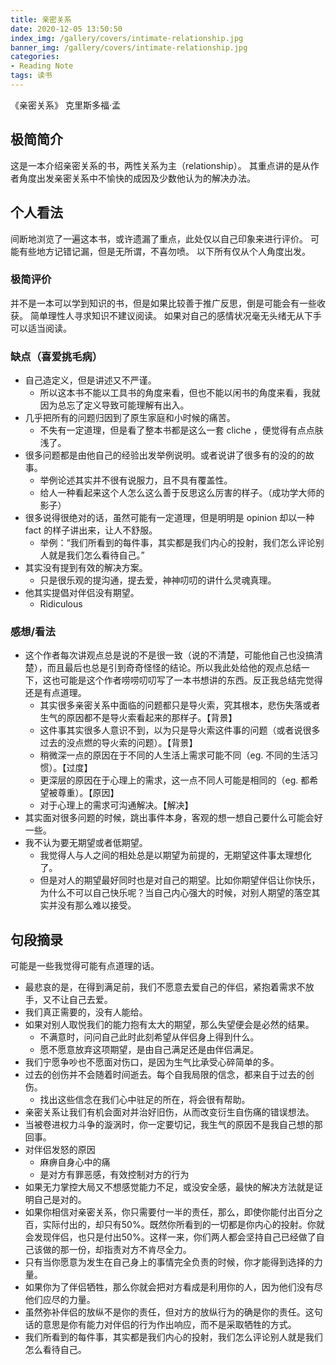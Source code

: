 ```yaml
---
title: 亲密关系
date: 2020-12-05 13:50:50
index_img: /gallery/covers/intimate-relationship.jpg
banner_img: /gallery/covers/intimate-relationship.jpg
categories:
- Reading Note
tags: 读书
---
```


《亲密关系》 克里斯多福·孟

<!-- more -->

## 极简简介

这是一本介绍亲密关系的书，两性关系为主（relationship）。
其重点讲的是从作者角度出发亲密关系中不愉快的成因及少数他认为的解决办法。

## 个人看法

间断地浏览了一遍这本书，或许遗漏了重点，此处仅以自己印象来进行评价。
可能有些地方记错记漏，但是无所谓，不喜勿喷。
以下所有仅从个人角度出发。

### 极简评价
并不是一本可以学到知识的书，但是如果比较善于推广反思，倒是可能会有一些收获。
简单理性人寻求知识不建议阅读。
如果对自己的感情状况毫无头绪无从下手可以适当阅读。

### 缺点（喜爱挑毛病）
- 自己造定义，但是讲述又不严谨。
  - 所以这本书不能以工具书的角度来看，但也不能以闲书的角度来看，我就因为总忘了定义导致可能理解有出入。
- 几乎把所有的问题归因到了原生家庭和小时候的痛苦。
  - 不失有一定道理，但是看了整本书都是这么一套 cliche ，便觉得有点点肤浅了。
- 很多问题都是由他自己的经验出发举例说明。或者说讲了很多有的没的的故事。
  - 举例论述其实并不很有说服力，且不具有覆盖性。
  - 给人一种看起来这个人怎么这么善于反思这么厉害的样子。（成功学大师的影子）
- 很多说得很绝对的话，虽然可能有一定道理，但是明明是 opinion 却以一种 fact 的样子讲出来，让人不舒服。
  - 举例：“我们所看到的每件事，其实都是我们内心的投射，我们怎么评论别人就是我们怎么看待自己。”
- 其实没有提到有效的解决方案。
  - 只是很乐观的提沟通，提去爱，神神叨叨的讲什么灵魂真理。
- 他其实提倡对伴侣没有期望。
  - Ridiculous

### 感想/看法
- 这个作者每次讲观点总是说的不是很一致（说的不清楚，可能他自己也没搞清楚），而且最后也总是引到奇奇怪怪的结论。所以我此处给他的观点总结一下，这也可能是这个作者唠唠叨叨写了一本书想讲的东西。反正我总结完觉得还是有点道理。
  - 其实很多亲密关系中面临的问题都只是导火索，究其根本，悲伤失落或者生气的原因都不是导火索看起来的那样子。【背景】
  - 这件事其实很多人意识不到，以为只是导火索这件事的问题（或者说很多过去的没点燃的导火索的问题）。【背景】
  - 稍微深一点的原因在于不同的人生活上需求可能不同（eg. 不同的生活习惯）。【过度】
  - 更深层的原因在于心理上的需求，这一点不同人可能是相同的（eg. 都希望被尊重）。【原因】
  - 对于心理上的需求可沟通解决。【解决】
- 其实面对很多问题的时候，跳出事件本身，客观的想一想自己要什么可能会好一些。
- 我不认为要无期望或者低期望。
  - 我觉得人与人之间的相处总是以期望为前提的，无期望这件事太理想化了。
  - 但是对人的期望最好同时也是对自己的期望。比如你期望伴侣让你快乐，为什么不可以自己快乐呢？当自己内心强大的时候，对别人期望的落空其实并没有那么难以接受。

## 句段摘录

可能是一些我觉得可能有点道理的话。

- 最悲哀的是，在得到满足前，我们不愿意去爱自己的伴侣，紧抱着需求不放手，又不让自己去爱。
- 我们真正需要的，没有人能给。
- 如果对别人取悦我们的能力抱有太大的期望，那么失望便会是必然的结果。
  - 不满意时，问问自己此时此刻希望从伴侣身上得到什么。
  - 愿不愿意放弃这项期望，是由自己满足还是由伴侣满足。
- 我们宁愿争吵也不愿面对伤口，是因为生气比承受心碎简单的多。
- 过去的创伤并不会随着时间逝去。每个自我局限的信念，都来自于过去的创伤。
  - 找出这些信念在我们心中驻足的所在，将会很有帮助。
- 亲密关系让我们有机会面对并治好旧伤，从而改变衍生自伤痛的错误想法。
- 当被卷进权力斗争的漩涡时，你一定要切记，我生气的原因不是我自己想的那回事。
- 对伴侣发怒的原因
  - 麻痹自身心中的痛
  - 是对方有罪恶感，有效控制对方的行为
- 如果无力掌控大局又不想感觉能力不足，或没安全感，最快的解决方法就是证明自己是对的。
- 如果你相信对亲密关系，你只需要付一半的责任，那么，即使你能付出百分之百，实际付出的，却只有50%。既然你所看到的一切都是你内心的投射。你就会发现伴侣，也只是付出50%。这样一来，你们两人都会坚持自己已经做了自己该做的那一份，却指责对方不肯尽全力。
- 只有当你愿意为发生在自己身上的事情完全负责的时候，你才能得到选择的力量。
- 如果你为了伴侣牺牲，那么你就会把对方看成是利用你的人，因为他们没有尽他们应尽的力量。
- 虽然弥补伴侣的放纵不是你的责任，但对方的放纵行为的确是你的责任。这句话的意思是你有能力对伴侣的行为作出响应，而不是采取牺牲的方式。
- 我们所看到的每件事，其实都是我们内心的投射，我们怎么评论别人就是我们怎么看待自己。
